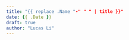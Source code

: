 ```yaml
---
title: "{{ replace .Name "-" " " | title }}"
date: {{ .Date }}
draft: true
author: "Lucas Li"
---
```


